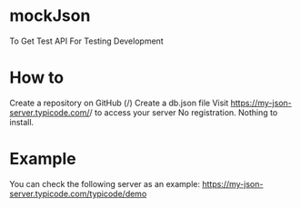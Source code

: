 # mockJson
To Get Test API For Testing Development

# How to
Create a repository on GitHub (<your-username>/<your-repo>)
Create a db.json file
Visit https://my-json-server.typicode.com/<your-username>/<your-repo> to access your server
No registration. Nothing to install.

# Example
You can check the following server as an example:
https://my-json-server.typicode.com/typicode/demo

